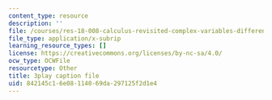 ```yaml
---
content_type: resource
description: ''
file: /courses/res-18-008-calculus-revisited-complex-variables-differential-equations-and-linear-algebra-fall-2011/842145c16e08114069da297125f2d1e4_anA3P9McG5Y.srt
file_type: application/x-subrip
learning_resource_types: []
license: https://creativecommons.org/licenses/by-nc-sa/4.0/
ocw_type: OCWFile
resourcetype: Other
title: 3play caption file
uid: 842145c1-6e08-1140-69da-297125f2d1e4
---
```

